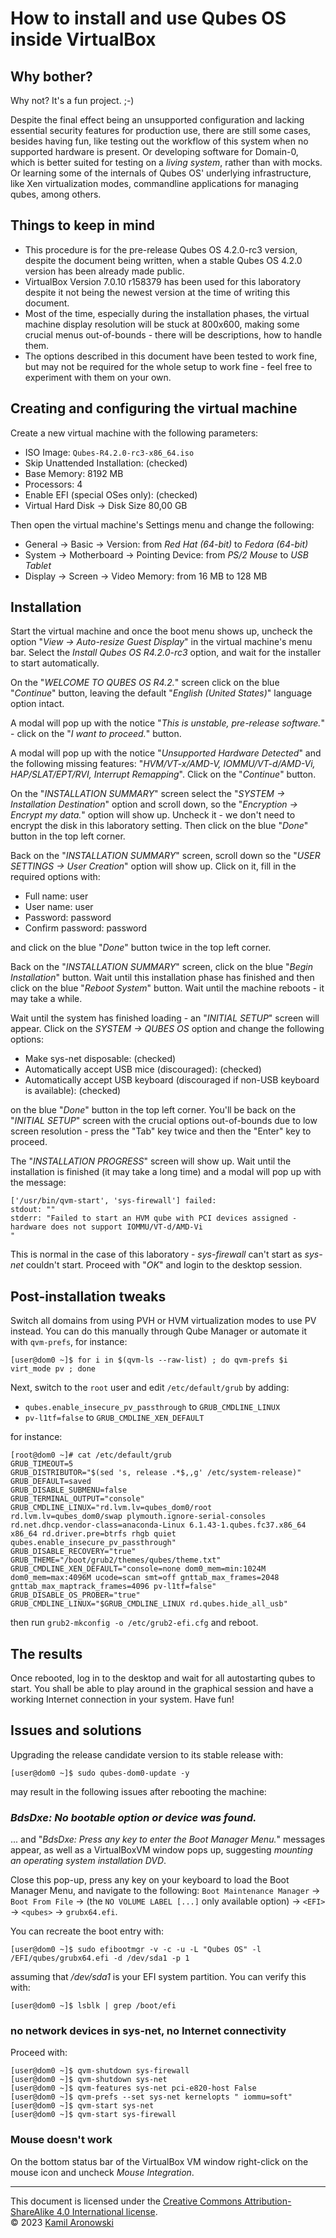 # How to install and use Qubes OS inside VirtualBox

## Why bother?

Why not? It's a fun project. ;-)

Despite the final effect being an unsupported configuration and lacking essential security features for production use, there are still some cases, besides having fun, like testing out the workflow of this system when no supported hardware is present. Or developing software for Domain-0, which is better suited for testing on a *living system*, rather than with mocks. Or learning some of the internals of Qubes OS' underlying infrastructure, like Xen virtualization modes, commandline applications for managing qubes, among others.

## Things to keep in mind

- This procedure is for the pre-release Qubes OS 4.2.0-rc3 version, despite the document being written, when a stable Qubes OS 4.2.0 version has been already made public.
- VirtualBox Version 7.0.10 r158379 has been used for this laboratory despite it not being the newest version at the time of writing this document.
- Most of the time, especially during the installation phases, the virtual machine display resolution will be stuck at 800x600, making some crucial menus out-of-bounds - there will be descriptions, how to handle them.
- The options described in this document have been tested to work fine, but may not be required for the whole setup to work fine - feel free to experiment with them on your own.

## Creating and configuring the virtual machine

Create a new virtual machine with the following parameters:

- ISO Image: `Qubes-R4.2.0-rc3-x86_64.iso`
- Skip Unattended Installation: (checked)
- Base Memory: 8192 MB
- Processors: 4
- Enable EFI (special OSes only): (checked)
- Virtual Hard Disk -> Disk Size 80,00 GB

Then open the virtual machine's Settings menu and change the following:

- General -> Basic -> Version: from *Red Hat (64-bit)* to *Fedora (64-bit)*
- System -> Motherboard -> Pointing Device: from *PS/2 Mouse* to *USB Tablet*
- Display -> Screen -> Video Memory: from 16 MB to 128 MB

## Installation

Start the virtual machine and once the boot menu shows up, uncheck the option "*View -> Auto-resize Guest Display*" in the virtual machine's menu bar. Select the *Install Qubes OS R4.2.0-rc3* option, and wait for the installer to start automatically.

On the "*WELCOME TO QUBES OS R4.2.*" screen click on the blue "*Continue*" button, leaving the default "*English (United States)*" language option intact.

A modal will pop up with the notice "*This is unstable, pre-release software.*" - click on the "*I want to proceed.*" button.

A modal will pop up with the notice "*Unsupported Hardware Detected*" and the following missing features: "*HVM/VT-x/AMD-V, IOMMU/VT-d/AMD-Vi, HAP/SLAT/EPT/RVI, Interrupt Remapping*". Click on the "*Continue*" button.

On the "*INSTALLATION SUMMARY*" screen select the "*SYSTEM -> Installation Destination*" option and scroll down, so the "*Encryption -> Encrypt my data.*" option will show up. Uncheck it - we don't need to encrypt the disk in this laboratory setting. Then click on the blue "*Done*" button in the top left corner.

Back on the "*INSTALLATION SUMMARY*" screen, scroll down so the "*USER SETTINGS -> User Creation*" option will show up. Click on it, fill in the required options with:

- Full name: user
- User name: user
- Password: password
- Confirm password: password

and click on the blue "*Done*" button twice in the top left corner.

Back on the "*INSTALLATION SUMMARY*" screen, click on the blue "*Begin Installation*" button. Wait until this installation phase has finished and then click on the blue "*Reboot System*" button. Wait until the machine reboots - it may take a while.

Wait until the system has finished loading - an "*INITIAL SETUP*" screen will appear. Click on the *SYSTEM -> QUBES OS* option and change the following options:

- Make sys-net disposable: (checked)
- Automatically accept USB mice (discouraged): (checked)
- Automatically accept USB keyboard (discouraged if non-USB keyboard is available): (checked)

on the blue "*Done*" button in the top left corner. You'll be back on the "*INITIAL SETUP*" screen with the crucial options out-of-bounds due to low screen resolution - press the "Tab" key twice and then the "Enter" key to proceed.

The "*INSTALLATION PROGRESS*" screen will show up. Wait until the installation is finished (it may take a long time) and a modal will pop up with the message: 

```
['/usr/bin/qvm-start', 'sys-firewall'] failed:
stdout: ""
stderr: "Failed to start an HVM qube with PCI devices assigned - hardware does not support IOMMU/VT-d/AMD-Vi
"
```

This is normal in the case of this laboratory - *sys-firewall* can't start as *sys-net* couldn't start. Proceed with "*OK*" and login to the desktop session.

## Post-installation tweaks

Switch all domains from using PVH or HVM virtualization modes to use PV instead. You can do this manually through Qube Manager or automate it with `qvm-prefs`, for instance:

```
[user@dom0 ~]$ for i in $(qvm-ls --raw-list) ; do qvm-prefs $i virt_mode pv ; done
```

Next, switch to the `root` user and edit `/etc/default/grub` by adding:

- `qubes.enable_insecure_pv_passthrough` to `GRUB_CMDLINE_LINUX`
- `pv-l1tf=false` to `GRUB_CMDLINE_XEN_DEFAULT`

for instance:

```
[root@dom0 ~]# cat /etc/default/grub
GRUB_TIMEOUT=5
GRUB_DISTRIBUTOR="$(sed 's, release .*$,,g' /etc/system-release)"
GRUB_DEFAULT=saved
GRUB_DISABLE_SUBMENU=false
GRUB_TERMINAL_OUTPUT="console"
GRUB_CMDLINE_LINUX="rd.lvm.lv=qubes_dom0/root rd.lvm.lv=qubes_dom0/swap plymouth.ignore-serial-consoles rd.net.dhcp.vendor-class=anaconda-Linux 6.1.43-1.qubes.fc37.x86_64 x86_64 rd.driver.pre=btrfs rhgb quiet qubes.enable_insecure_pv_passthrough"
GRUB_DISABLE_RECOVERY="true"
GRUB_THEME="/boot/grub2/themes/qubes/theme.txt"
GRUB_CMDLINE_XEN_DEFAULT="console=none dom0_mem=min:1024M dom0_mem=max:4096M ucode=scan smt=off gnttab_max_frames=2048 gnttab_max_maptrack_frames=4096 pv-l1tf=false"
GRUB_DISABLE_OS_PROBER="true"
GRUB_CMDLINE_LINUX="$GRUB_CMDLINE_LINUX rd.qubes.hide_all_usb"
```

then run `grub2-mkconfig -o /etc/grub2-efi.cfg` and reboot.

## The results

Once rebooted, log in to the desktop and wait for all autostarting qubes to start. You shall be able to play around in the graphical session and have a working Internet connection in your system. Have fun!

## Issues and solutions

Upgrading the release candidate version to its stable release with:

```
[user@dom0 ~]$ sudo qubes-dom0-update -y
```

may result in the following issues after rebooting the machine:

### *BdsDxe: No bootable option or device was found.*

... and "*BdsDxe: Press any key to enter the Boot Manager Menu.*" messages appear, as well as a VirtualBoxVM window pops up, suggesting *mounting an operating system installation DVD*.

Close this pop-up, press any key on your keyboard to load the Boot Manager Menu, and navigate to the following: `Boot Maintenance Manager` -> `Boot From File` -> (the `NO VOLUME LABEL [...]` only available option) -> `<EFI>` -> `<qubes>` -> `grubx64.efi`.

You can recreate the boot entry with:

```
[user@dom0 ~]$ sudo efibootmgr -v -c -u -L "Qubes OS" -l /EFI/qubes/grubx64.efi -d /dev/sda1 -p 1
```

assuming that */dev/sda1* is your EFI system partition. You can verify this with:

```
[user@dom0 ~]$ lsblk | grep /boot/efi
```

### no network devices in sys-net, no Internet connectivity

Proceed with:

```
[user@dom0 ~]$ qvm-shutdown sys-firewall
[user@dom0 ~]$ qvm-shutdown sys-net
[user@dom0 ~]$ qvm-features sys-net pci-e820-host False
[user@dom0 ~]$ qvm-prefs --set sys-net kernelopts " iommu=soft"
[user@dom0 ~]$ qvm-start sys-net
[user@dom0 ~]$ qvm-start sys-firewall
```

### Mouse doesn't work

On the bottom status bar of the VirtualBox VM window right-click on the mouse icon and uncheck *Mouse Integration*.

---

This document is licensed under the [Creative Commons Attribution-ShareAlike 4.0 International license](https://creativecommons.org/licenses/by-sa/4.0/).  
© 2023 [Kamil Aronowski](https://github.com/aronowski)
